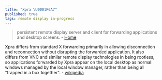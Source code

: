 ```yaml
---
title: "Xpra \U0001F6A7"
published: true
tags: remote display in-progress
---
```

> persistent remote display server and client for forwarding applications and desktop screens. - [Home](https://xpra.org/index.html)

Xpra differs from standard X forwarding primarily in allowing disconnection and reconnection without disrupting the forwarded application. It also differs from VNC and similar remote display technologies in being rootless, so applications forwarded by Xpra appear on the local desktop as normal windows managed by the local window manager, rather than being all "trapped in a box together". - [wikipedia](https://en.wikipedia.org/wiki/Xpra)
